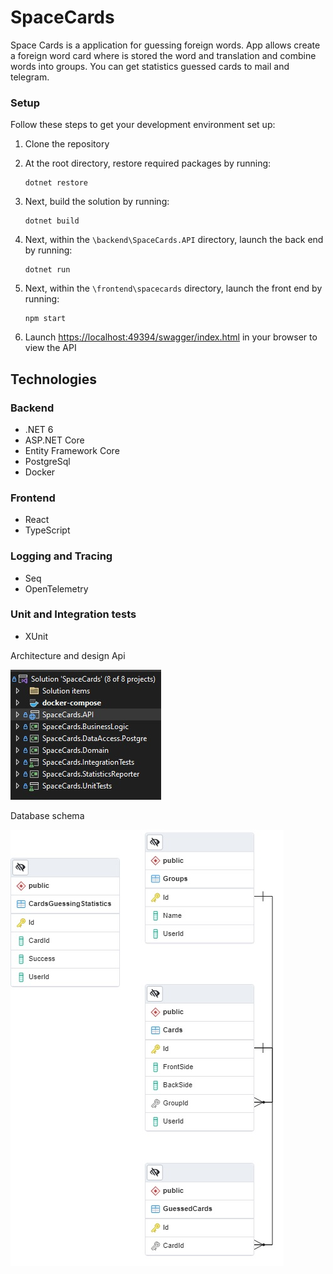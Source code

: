 # SpaceCards

Space Cards is a application for guessing foreign words. App allows create a foreign word card where is stored the word and translation and combine words into groups. You can get statistics guessed cards to mail and telegram.

### Setup

Follow these steps to get your development environment set up:

1. Clone the repository
2. At the root directory, restore required packages by running:
   ```
   dotnet restore
   ```
3. Next, build the solution by running:
   ```
   dotnet build
   ```
4. Next, within the `\backend\SpaceCards.API` directory, launch the back end by running:

   ```
   dotnet run
   ```

5. Next, within the `\frontend\spacecards` directory, launch the front end by running:

   ```
   npm start
   ```

6. Launch [https://localhost:49394/swagger/index.html](https://localhost:49394/swagger/index.html) in your browser to view the API

## Technologies

### Backend

- .NET 6
- ASP.NET Core
- Entity Framework Core
- PostgreSql
- Docker

### Frontend

- React
- TypeScript

### Logging and Tracing

- Seq
- OpenTelemetry

### Unit and Integration tests

- XUnit

Architecture and design Api

![DesignApi](https://github.com/IlyaEliseev/SpaceCards/blob/main/Docs/ArchitectureDesignApi.jpg)

Database schema

![DbSchema](https://github.com/IlyaEliseev/SpaceCards/blob/main/Docs/SpaceCardsDbSchema.jpg)